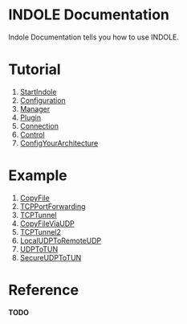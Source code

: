 # INDOLE Documentation

Indole Documentation tells you how to use INDOLE.

# Tutorial

1. [StartIndole](tutorial/StartIndole.md)
2. [Configuration](tutorial/Configuration.md)
3. [Manager](tutorial/Manager.md)
4. [Plugin](tutorial/Plugin.md)
5. [Connection](tutorial/Connection.md)
6. [Control](tutorial/Control.md)
7. [ConfigYourArchitecture](tutorial/ConfigYourArchitecture.md)

# Example

1. [CopyFile](example/CopyFile.md)
2. [TCPPortForwarding](example/TCPPortForwarding.md)
3. [TCPTunnel](example/TCPTunnel.md)
4. [CopyFileViaUDP](example/CopyFileViaUDP.md)
5. [TCPTunnel2](example/TCPTunnel2.md)
6. [LocalUDPToRemoteUDP](LocalUDPToRemoteUDP.md)
7. [UDPToTUN](UDPToTUN.md)
8. [SecureUDPToTUN](SecureUDPToTUN.md)

# Reference

**TODO**